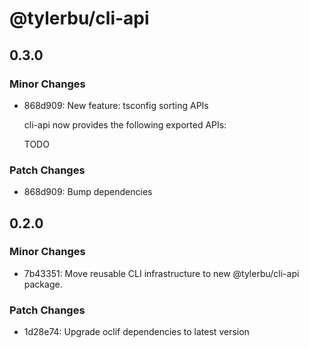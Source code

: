 # @tylerbu/cli-api

## 0.3.0

### Minor Changes

- 868d909: New feature: tsconfig sorting APIs

  cli-api now provides the following exported APIs:

  TODO

### Patch Changes

- 868d909: Bump dependencies

## 0.2.0

### Minor Changes

- 7b43351: Move reusable CLI infrastructure to new @tylerbu/cli-api package.

### Patch Changes

- 1d28e74: Upgrade oclif dependencies to latest version
